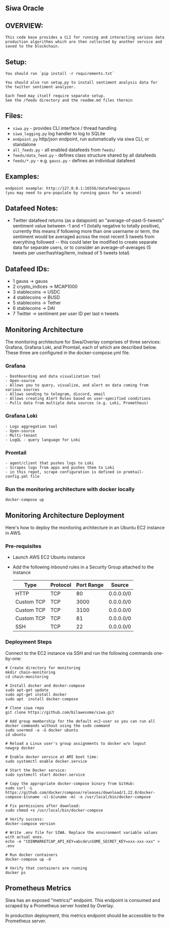 ## Siwa Oracle 

## OVERVIEW:
    This code base provides a CLI for running and interacting various data production algorithms which are then collected by another service and saved to the blockchain. 

## Setup:
    You should run `pip install -r requirements.txt`

    You should also run setup.py to install sentiment analysis data for the twitter sentiment analyzer.

    Each feed may itself require separate setup. 
    See the /feeds directory and the readme.md files therein

## Files:
* `siwa.py` - provides CLI interface / thread handling
* `siwa_logging.py` log handler to log to SQLite
* `endpoint.py` http/json endpoint, run automatically via siwa CLI, or standalone
* `all_feeds.py` - all enabled datafeeds from `feeds/`
* `feeds/data_feed.py` - defines class structure shared by all datafeeds
* `feeds/*.py` - e.g. `gauss.py` - defines an individual datafeed

## Examples:
    endpoint example: http://127.0.0.1:16556/datafeed/gauss
    (you may need to pre-populate by running gauss for a second)

## Datafeed Notes:
* Twitter datafeed returns (as a datapoint) an "average-of-past-5-tweets" sentiment value between -1 and +1 (totally negative to totally positive), currently this means if following more than one username or term, the sentiment would be averaged across the most recent 5 tweets from everything followed -- this could later be modified to create separate data for separate users, or to consider an average-of-averages (5 tweets per user/hashtag/term, instead of 5 tweets total)

## Datafeed IDs:
* 1 gauss -> gauss
* 2 crypto_indices -> MCAP1000
* 3 stablecoins -> USDC
* 4 stablecoins -> BUSD
* 5 stablecoins -> Tether
* 6 stablecoins -> DAI
* 7 Twitter -> sentiment per user ID per last n tweets

## Monitoring Architecture
The monitoring architecture for Siwa/Overlay comprises of three services: Grafana, Grafana Loki, and Promtail, each of which are described below. These three are configured in the docker-compose.yml file.

### Grafana 
    - Dashboarding and data visualization tool
    - Open-source
    - Allows you to query, visualize, and alert on data coming from various sources
    - Allows sending to telegram, discord, email
    - Allows creating Alert Rules based on user-specified conditions
    - Pulls data from multiple data sources (e.g. Loki, Prometheus)

### Grafana Loki
    - Logs aggregation tool 
    - Open-source
    - Multi-tenant
    - LogQL - query language for Loki

### Promtail
    - agent/client that pushes logs to Loki
    - Scrapes logs from apps and pushes them to Loki
    - in this repot, scrape configuration is defined in promtail-config.yml file

### Run the monitoring architecture with docker locally
```
docker-compose up
```

## Monitoring Architecture Deployment
Here's how to deploy the monitoring architecture in an Ubuntu EC2 instance in AWS.

### Pre-requisites
- Launch AWS EC2 Ubuntu instance 
- Add the following inbound rules in a Security Group attached to the instance

    Type | Protocol | Port Range | Source
    --- | --- | --- | ---
    HTTP | TCP | 80 | 0.0.0.0/0 
    Custom TCP | TCP | 3000 | 0.0.0.0/0 
    Custom TCP | TCP | 3100 | 0.0.0.0/0 
    Custom TCP | TCP | 81 | 0.0.0.0/0 
    SSH | TCP | 22 | 0.0.0.0/0 

### Deployment Steps
Connect to the EC2 instance via SSH and run the following commands one-by-one:
```
# Create directory for monitoring
mkdir chain-monitoring
cd chain-monitoring

# Install docker and docker-compose
sudo apt-get update
sudo apt-get install docker
sudo apt  install docker-compose

# Clone siwa repo
git clone https://github.com/bilawesome/siwa.git

# Add group membership for the default ec2-user so you can run all docker commands without using the sudo command
sudo usermod -a -G docker ubuntu
id ubuntu

# Reload a Linux user's group assignments to docker w/o logout
newgrp docker

# Enable docker service at AMI boot time:
sudo systemctl enable docker.service

# Start the Docker service:
sudo systemctl start docker.service

# Copy the appropriate docker-compose binary from GitHub:
sudo curl -L https://github.com/docker/compose/releases/download/1.22.0/docker-compose-$(uname -s)-$(uname -m) -o /usr/local/bin/docker-compose

# Fix permissions after download:
sudo chmod +x /usr/local/bin/docker-compose

# Verify success:
docker-compose version

# Write .env file for SIWA. Replace the environment variable values with actual ones.
echo -e "COINMARKETCAP_API_KEY=abcde\nSOME_SECRET_KEY=xxx-xxx-xxx" > .env

# Run docker containers
docker-compose up -d

# Verify that containers are running
docker ps
```



## Prometheus Metrics
Siwa has an exposed "metrics/" endpoint. This endpoint is consumed and scraped by a Prometheus server hosted by Overlay.

In production deployment, this metrics endpoint should be accessible to the Prometheus server.
